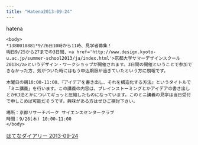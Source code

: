 ```yaml
---
title: "Hatena2013-09-24"
---
```


hatena

```
<body>
*1380010881*9/26日10時から11時、見学者募集！
明日9/25から27までの3日間、<a href='http://www.design.kyoto-u.ac.jp/summer-school2013/ja/index.html'>京都大学サマーデザインスクール 2013</a>というデザイン・ワークショップが開催されます。3日間の開催ということで参加できなかった方、気がついた時にはもう申込期限が過ぎていたという方に朗報です。 

木曜日の朝10:00-11:00、『アイデアを書き出し、それを構造化する方法』というタイトルで「ミニ講義」を行います。この講義の内容は、ブレインストーミングとかアイデアの書き出しとかKJ法とかについてギュッと圧縮したものになっています。このミニ講義の見学は当日受付で申しこめば可能だそうです。興味がある方はぜひご検討下さい。 

場所：京都リサーチパーク サイエンスセンタークラブ 
時間：9/26(木) 10:00-11:00 
</body>
```


[はてなダイアリー 2013-09-24](https://nishiohirokazu.hatenadiary.org/archive/2013/09/24)